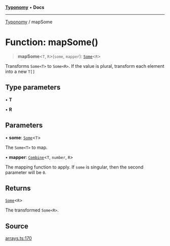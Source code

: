[**Typonomy**](../README.md) • **Docs**

***

[Typonomy](../globals.md) / mapSome

# Function: mapSome()

> **mapSome**\<`T`, `R`\>(`some`, `mapper`): [`Some`](../type-aliases/Some.md)\<`R`\>

Transforms `Some<T>` to `Some<R>`.
If the value is plural, transform each element into a new `T[]`

## Type parameters

• **T**

• **R**

## Parameters

• **some**: [`Some`](../type-aliases/Some.md)\<`T`\>

The `Some<T>` to map.

• **mapper**: [`Combine`](../type-aliases/Combine.md)\<`T`, `number`, `R`\>

The mapping function to apply. If `some` is singular, then the second parameter will be `0`.

## Returns

[`Some`](../type-aliases/Some.md)\<`R`\>

The transformed `Some<R>`.

## Source

[arrays.ts:170](https://github.com/softcraft-development/typonomy/blob/6cd020f80278694e706a0b517cce1e3ecb0a4458/src/arrays.ts#L170)
